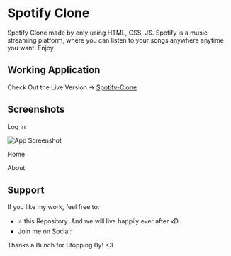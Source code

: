 
# Spotify Clone

Spotify Clone made by only using HTML, CSS, JS. Spotify is a music streaming platform, where you can listen to your songs anywhere anytime you want! Enjoy



## Working Application

Check Out the Live Version -> [Spotify-Clone](https:spotify-clone-ahmad.netlify.app)


## Screenshots

Log In

![App Screenshot](https://github.com/raza-ahmad)

Home

About


## Support

If you like my work, feel free to:
 - ⭐ this Repository. And we will live happily ever after xD.
 - Join me on Social: 




Thanks a Bunch for Stopping By! <3

[linkedin]: https://www.linkedin.com/in/ahmad-raza-6b2131281/

